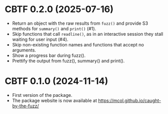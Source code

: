 # CBTF 0.2.0 (2025-07-16)

- Return an object with the raw results from `fuzz()` and provide S3 methods
  for `summary()` and `print()` (#1).
- Skip functions that call `readline()`, as in an interactive session they
  stall waiting for user input (#4).
- Skip non-existing function names and functions that accept no arguments.
- Show a progress bar during fuzz().
- Prettify the output from fuzz(), summary() and print().

# CBTF 0.1.0 (2024-11-14)

- First version of the package.
- The package website is now available at
  https://mcol.github.io/caught-by-the-fuzz/
